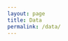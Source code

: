 ```yaml
---
layout: page
title: Data
permalink: /data/
---
```


<div class="col12">
<script src="https://dataverse.harvard.edu/resources/js/widgets.js?alias=kkashin&amp;dvUrl=https://dataverse.harvard.edu&amp;widget=iframe&amp;heightPx=750"></script>
</div>

